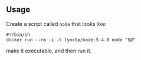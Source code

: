 ## Usage

Create a script called `node` that looks like:

    #!/bin/sh
    docker run --rm -i -t lynxtp/node:5.4.0 node "$@"

make it executable, and then run it.
